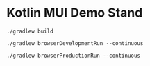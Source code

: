 # Kotlin MUI Demo Stand

`./gradlew build`

`./gradlew browserDevelopmentRun --continuous`

`./gradlew browserProductionRun --continuous`